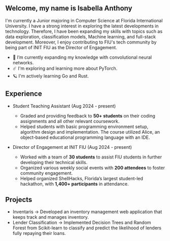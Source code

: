 ## Welcome, my name is Isabella Anthony

I'm currently a Junior majoring in Computer Science at Florida International University. I have a strong interest in exploring the latest developments in technology. Therefore, I have been expanding my skills with topics such as data exploration, classification models, Machine learning, and full-stack development. Moreover, I enjoy contributing to FIU's tech community by being part of INIT FIU as the Director of Engagement.

- 🌱  I’m currently expanding my knowledge with convolutional neural networks.
-  :comet: I'm exploring and learning more about PyTorch.
- :ringed_planet:	I'm actively learning Go and Rust.


## Experience

- Student Teaching Assistant (Aug 2024 - present)
  - Graded and providing feedback to **50+ students** on their coding assignments and all other relevant coursework.
  - Helped students with basic programming environment setup, algorithm design and implementation. The course utilized Alice, an object-based educational programming language with an IDE.

- Director of Engagement at INIT FIU (Aug 2024 - present)
  - Worked with a team of **30 students** to assist FIU students in further developing their technical skills.
  - Organized various weekly social events with **200 attendees** to foster community engagement.
  - Helped organized ShellHacks, Florida’s largest student-led hackathon, with **1,400+ participants** in attendance.

## Projects 
- Inventaris -> Developed an inventory management web application that keeps track and manages inventory.
- Lender Classification  -> Implemented Decision Trees and Random Forest from Scikit-learn to classify and predict the likelihood of
lenders fully repaying their loans.

  



<!--
**Isabella-Anthony/Isabella-Anthony** is a ✨ _special_ ✨ repository because its `README.md` (this file) appears on your GitHub profile.

Here are some ideas to get you started:
I'm currently a Junior majoring in Computer Science at Florida International University. I have a strong interest in exploring the latest developments in technology. Therefore, I have been expanding my skills with topics such as data exploration, deep learning, and full-stack development.


- 🔭 I’m currently working on ...
- 🌱 I’m currently learning ...
- 👯 I’m looking to collaborate on ...
- 🤔 I’m looking for help with ...
- 💬 Ask me about ...
- 📫 How to reach me: ...
- 😄 Pronouns: ...
- ⚡ Fun fact: ...
-->
